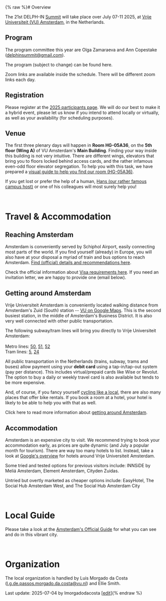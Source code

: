 {% raw %}# Overview

The 21st DELPH-IN [Summit](https://delph-in.github.io/docs/summits/SummitTop) will take place over July 07-11 2025, at [Vrije Universiteit (VU) Amsterdam](https://vu.nl/en), in the Netherlands.

## Program

The program committee this year are Olga Zamaraeva and Ann Copestake (delphinsummit@gmail.com). 

The program (subject to change) can be found here.

Zoom links are available inside the schedule. There will be different zoom links each day.

## Registration

Please register at the [2025 participants page](https://delph-in.github.io/docs/summits/AmsterdamParticipants).  We will do our best to make it a hybrid event, please let us know if you intend to attend locally or virtually, as well as your availability (for scheduling purposes).

## Venue

The first three plenary days will happen in **Room HG-05A36**, on the **5th floor (Wing A)** of VU Amsterdam's **Main Building**. Finding your way inside this building is not very intuitive. There are different wings, elevators that bring you to floors locked behind access cards, and the rather infamous even-odd floor elevator segregation. To help you with this task, we have prepared a [visual guide to help you find our room (HG-05A36)](https://github.com/delph-in/docs/wiki/AmsterdamDirections).

If you get lost or prefer the help of a human,  [Hans (our rather famous campus host)](https://www.linkedin.com/posts/vrije-universiteit-amsterdam_meet-hans-activity-7026829778225635328-A3Kf/) or one of his colleagues will most surely help you!

<br>


# Travel & Accommodation

## Reaching Amsterdam

Amsterdam is conveniently served by Schiphol Airport, easily connecting most parts of the world. If you find yourself (already) in Europe, you will also have at your disposal a myriad of train and bus options to reach Amsterdam. [Find (official) details and recommendations here](https://www.iamsterdam.com/en/travel-stay/travel-to-amsterdam). 

Check the official information about [Visa requirements here](https://www.netherlandsworldwide.nl/visa-the-netherlands/visa-required). If you need an invitation letter, we are happy to provide one (email below).

## Getting around Amsterdam

Vrije Universiteit Amsterdam is conveniently located walking distance from Amsterdam's Zuid (South) station -- [VU on Google Maps](https://maps.app.goo.gl/JQQ6gRn7Jm1D4LFu7). This is the second busiest station, in the middle of Amsterdam's Business District. It is also very well connected with other public transportation.

The following subway/tram lines will bring you directly to Vrije Universiteit Amsterdam: <br>\
Metro lines: [50](https://www.gvb.nl/reisinformatie/lijn/GVB/50), [51](https://www.gvb.nl/reisinformatie/lijn/GVB/51), [52](https://www.gvb.nl/reisinformatie/lijn/GVB/52) <br>
Tram lines: [5](https://www.gvb.nl/reisinformatie/lijn/GVB/5), [24](https://www.gvb.nl/reisinformatie/lijn/GVB/24)

All public transportation in the Netherlands (trains, subway, trams and buses) allow payment using your **debit card** using a tap-in/tap-out system (pay per distance). This includes virtual/prepaid cards like Wise or Revolut. The option to buy a daily or weekly travel card is also available but tends to be more expensive.

And, of course, if you fancy yourself [cycling like a local](https://www.iamsterdam.com/en/travel-stay/getting-around/cycling-in-amsterdam), there are also many places that offer bike rentals. If you book a room at a hotel, your hotel is likely to be able to help you with that as well. 

Click here to read more information about [getting around Amsterdam](https://www.iamsterdam.com/en/travel-stay/getting-around).

## Accommodation

Amsterdam is an expensive city to visit. We recommend trying to book your accommodation early, as prices are quite dynamic (and July a popular month for tourism). There are way too many hotels to list. Instead, take a look at [Google's overview](https://www.google.com/maps/search/Hotels/@52.3367544,4.8619832,14z/data=!3m1!4b1!4m8!2m7!5m5!5m4!1s2025-07-07!2i4!4m1!1i1!6e3?entry=ttu&g_ep=EgoyMDI1MDEyOS4xIKXMDSoASAFQAw%3D%3D) for hotels around Vrije Universiteit Amsterdam.     

Some tried and tested options for previous visitors include: INNSiDE by Meliá Amsterdam, Element Amsterdam, Cityden Zuidas.

Untried but overtly marketed as cheaper options include: EasyHotel, The Social Hub Amsterdam West, and The Social Hub Amsterdam City

<br>


# Local Guide

Please take a look at the [Amsterdam's Official Guide](https://www.iamsterdam.com/en/see-and-do) for what you can see and do in this vibrant city.

<br>


# Organization
The local organization is handled by Luis Morgado da Costa ([l.g.de.passos.morgado.da.costa@vu.nl](mailto:l.g.de.passos.morgado.da.costa@vu.nl)) and Ellie Smith.


Last update: 2025-07-04 by lmorgadodacosta [[edit](https://github.com/delph-in/docs/wiki/AmsterdamTop/_edit)]{% endraw %}